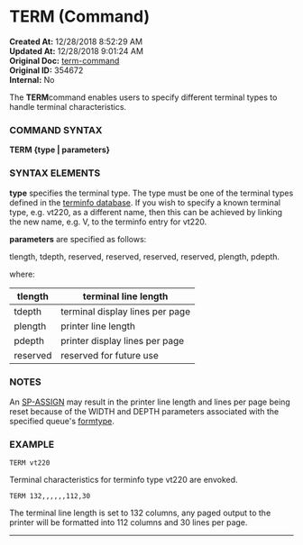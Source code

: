 # TERM (Command)

**Created At:** 12/28/2018 8:52:29 AM  
**Updated At:** 12/28/2018 9:01:24 AM  
**Original Doc:** [term-command](https://docs.jbase.com/46963-utilities/term-command)  
**Original ID:** 354672  
**Internal:** No  


The **TERM**command enables users to specify different terminal types to handle terminal characteristics.



### COMMAND SYNTAX

**TERM {type | parameters}**



### SYNTAX ELEMENTS

**type** specifies the terminal type. The type must be one of the terminal types defined in the [terminfo database](https://https://static.zumasys.com/jbase/r99/knowledgebase/howto/general/common/CreateTerminfo/index.htm). If you wish to specify a known terminal type, e.g. vt220, as a different name, then this can be achieved by linking the new name, e.g. V, to the terminfo entry for vt220.

**parameters** are specified as follows:

tlength, tdepth, reserved, reserved, reserved, reserved, plength, pdepth.

where:


| tlength<br> | terminal line length<br> |
| --- | --- |
| tdepth<br> | terminal display lines per page<br> |
| plength<br> | printer line length<br> |
| pdepth<br> | printer display lines per page<br> |
| reserved<br> | reserved for future use<br> |




### NOTES

An [SP-ASSIGN](./../../spooler/sp-assign) may result in the printer line length and lines per page being reset because of the WIDTH and DEPTH parameters associated with the specified queue's [formtype](./../../spooler/sp-type).



### EXAMPLE

```
TERM vt220
```

Terminal characteristics for terminfo type vt220 are envoked.



```
TERM 132,,,,,,112,30
```

The terminal line length is set to 132 columns, any paged output to the printer will be formatted into 112 columns and 30 lines per page.

* * *
